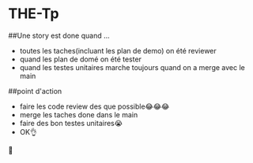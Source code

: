 # THE-Tp



##Une story est done quand ...
- toutes les taches(incluant les plan de demo) on été reviewer
- quand les plan de domé on été tester
- quand les testes unitaires marche toujours quand on a merge avec le main

##point d'action
- faire les code review des que possible😂😂😂
- merge les taches done dans le main
- faire des bon testes unitaires😭
- OK👌

🍆
